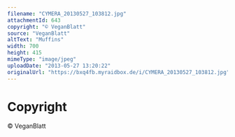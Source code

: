 ```yaml
---
filename: "CYMERA_20130527_103812.jpg"
attachmentId: 643
copyright: "© VeganBlatt"
source: "VeganBlatt"
altText: "Muffins"
width: 700
height: 415
mimeType: "image/jpeg"
uploadDate: "2013-05-27 13:20:22"
originalUrl: "https://bxq4fb.myraidbox.de/i/CYMERA_20130527_103812.jpg"
---
```


# Copyright

© VeganBlatt
